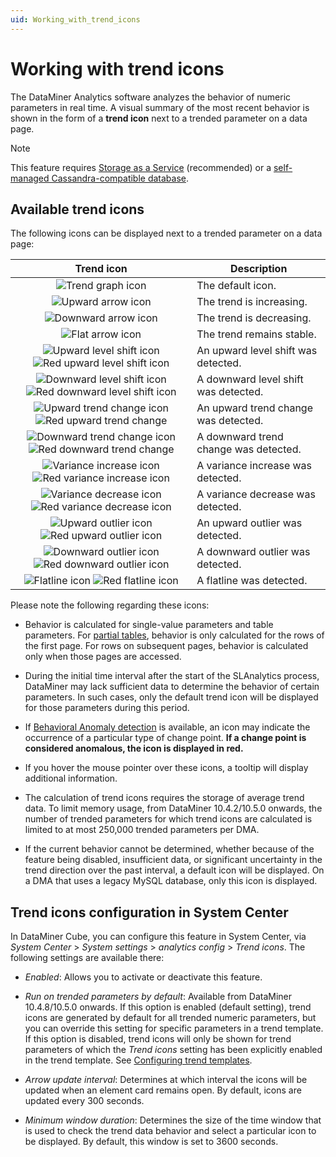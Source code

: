 ```yaml
---
uid: Working_with_trend_icons
---
```


# Working with trend icons

The DataMiner Analytics software analyzes the behavior of numeric parameters in real time. A visual summary of the most recent behavior is shown in the form of a **trend icon** next to a trended parameter on a data page.

> [!NOTE]
> This feature requires [Storage as a Service](xref:STaaS) (recommended) or a [self-managed Cassandra-compatible database](xref:Supported_system_data_storage_architectures).

## Available trend icons

The following icons can be displayed next to a trended parameter on a data page:

| Trend icon | Description |
|:--:|--|
| ![Trend graph icon](~/dataminer/images/StandardTrendGraphIcon.png) | The default icon. |
| ![Upward arrow icon](~/dataminer/images/ArrowRight60.png) | The trend is increasing. |
| ![Downward arrow icon](~/dataminer/images/ArrowRight120.png)  | The trend is decreasing. |
| ![Flat arrow icon](~/dataminer/images/ArrowRight.png)  | The trend remains stable.  |
| ![Upward level shift icon](~/dataminer/images/LevelShiftIncrease.png) ![Red upward level shift icon](~/dataminer/images/LevelShiftIncreaseRed.png) | An upward level shift was detected. |
| ![Downward level shift icon](~/dataminer/images/LevelShiftDecrease.png) ![Red downward level shift icon](~/dataminer/images/LevelShiftDecreaseRed.png) | A downward level shift was detected. |
| ![Upward trend change icon](~/dataminer/images/ArrowTrendChangeUp.png) ![Red upward trend change](~/dataminer/images/ArrowTrendChangeUpRed.png) | An upward trend change was detected. |
| ![Downward trend change icon](~/dataminer/images/ArrowTrendChangeDown.png) ![Red downward trend change](~/dataminer/images/ArrowTrendChangeDownRed.png) | A downward trend change was detected. |
| ![Variance increase icon](~/dataminer/images/ArrowVarianceChangeUp.png) ![Red variance increase icon](~/dataminer/images/ArrowVarianceChangeUpRed.png) | A variance increase was detected. |
| ![Variance decrease icon](~/dataminer/images/ArrowVarianceChangeDown.png) ![Red variance decrease icon](~/dataminer/images/ArrowVarianceChangeDownRed.png) | A variance decrease was detected. |
| ![Upward outlier icon](~/dataminer/images/ArrowOutlierUp.png) ![Red upward outlier icon](~/dataminer/images/ArrowOutlierUpRed.png) | An upward outlier was detected. |
| ![Downward outlier icon](~/dataminer/images/ArrowOutlierDown.png) ![Red downward outlier icon](~/dataminer/images/ArrowOutlierDownRed.png) | A downward outlier was detected. |
| ![Flatline icon](~/dataminer/images/ArrowFlatline.png) ![Red flatline icon](~/dataminer/images/ArrowFlatlineRed.png) | A flatline was detected. |

Please note the following regarding these icons:

- Behavior is calculated for single-value parameters and table parameters. For [partial tables](xref:Table_parameters#partial-tables), behavior is only calculated for the rows of the first page. For rows on subsequent pages, behavior is calculated only when those pages are accessed.

- During the initial time interval after the start of the SLAnalytics process, DataMiner may lack sufficient data to determine the behavior of certain parameters. In such cases, only the default trend icon will be displayed for those parameters during this period.

- If [Behavioral Anomaly detection](xref:Working_with_behavioral_anomaly_detection) is available, an icon may indicate the occurrence of a particular type of change point. **If a change point is considered anomalous, the icon is displayed in red.**

- If you hover the mouse pointer over these icons, a tooltip will display additional information.

- The calculation of trend icons requires the storage of average trend data. To limit memory usage, from DataMiner 10.4.2/10.5.0 onwards<!--RN 38041-->, the number of trended parameters for which trend icons are calculated is limited to at most 250,000 trended parameters per DMA.

- If the current behavior cannot be determined, whether because of the feature being disabled, insufficient data, or significant uncertainty in the trend direction over the past interval, a default icon will be displayed. On a DMA that uses a legacy MySQL database, only this icon is displayed.

## Trend icons configuration in System Center

In DataMiner Cube, you can configure this feature in System Center, via *System Center* > *System settings* > *analytics config* > *Trend icons*. The following settings are available there:

- *Enabled*: Allows you to activate or deactivate this feature.

- *Run on trended parameters by default*: Available from DataMiner 10.4.8/10.5.0 onwards<!-- RN 39691+39692 -->. If this option is enabled (default setting), trend icons are generated by default for all trended numeric parameters, but you can override this setting for specific parameters in a trend template. If this option is disabled, trend icons will only be shown for trend parameters of which the *Trend icons* setting has been explicitly enabled in the trend template. See [Configuring trend templates](xref:Configuring_trend_templates).

- *Arrow update interval*: Determines at which interval the icons will be updated when an element card remains open. By default, icons are updated every 300 seconds.

- *Minimum window duration*: Determines the size of the time window that is used to check the trend data behavior and select a particular icon to be displayed. By default, this window is set to 3600 seconds.
